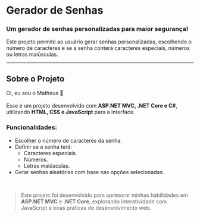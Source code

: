 # Gerador de Senhas  

### Um gerador de senhas personalizadas para maior segurança!  

Este projeto permite ao usuário gerar senhas personalizadas, escolhendo o número de caracteres e se a senha conterá caracteres especiais, números ou letras maiúsculas.  

<hr>  

## Sobre o Projeto  
Oi, eu sou o Matheus 👋<br>  
Esse é um projeto desenvolvido com **ASP.NET MVC, .NET Core e C#**, utilizando **HTML, CSS e JavaScript** para a interface.  

### Funcionalidades:  
- Escolher o número de caracteres da senha.  
- Definir se a senha terá:  
  - Caracteres especiais.  
  - Números.  
  - Letras maiúsculas.  
- Gerar senhas aleatórias com base nas opções selecionadas.  

<br>  

> Este projeto foi desenvolvido para aprimorar minhas habilidades em **ASP.NET MVC** e **.NET Core**, explorando interatividade com JavaScript e boas práticas de desenvolvimento web.  
